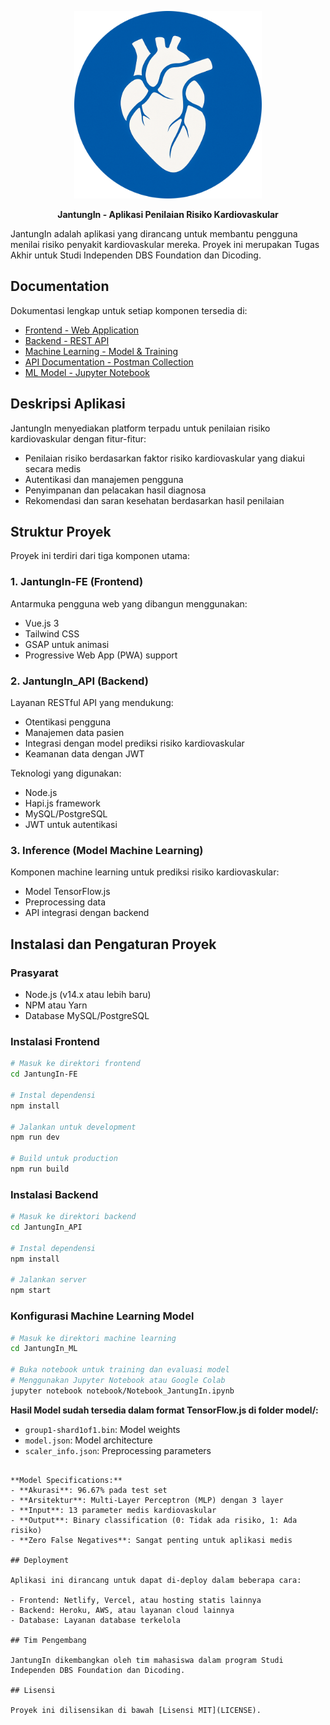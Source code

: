<p align="center">
  <img src="./JantungIn_API/public/logo.png" alt="JantungIn Logo" width="300"/>
</p>

<p align="center">
  <b>JantungIn - Aplikasi Penilaian Risiko Kardiovaskular</b>
</p>

JantungIn adalah aplikasi yang dirancang untuk membantu pengguna menilai risiko penyakit kardiovaskular mereka. Proyek ini merupakan Tugas Akhir untuk Studi Independen DBS Foundation dan Dicoding.

## Documentation

Dokumentasi lengkap untuk setiap komponen tersedia di:

- [Frontend - Web Application](JantungIn-FE/README.md)
- [Backend - REST API](JantungIn_API/README.md)
- [Machine Learning - Model & Training](JantungIn_ML/README.md)
- [API Documentation - Postman Collection](JantungIn_API/postman/)
- [ML Model - Jupyter Notebook](JantungIn_ML/notebook/)

## Deskripsi Aplikasi

JantungIn menyediakan platform terpadu untuk penilaian risiko kardiovaskular dengan fitur-fitur:

- Penilaian risiko berdasarkan faktor risiko kardiovaskular yang diakui secara medis
- Autentikasi dan manajemen pengguna
- Penyimpanan dan pelacakan hasil diagnosa
- Rekomendasi dan saran kesehatan berdasarkan hasil penilaian

## Struktur Proyek

Proyek ini terdiri dari tiga komponen utama:

### 1. JantungIn-FE (Frontend)

Antarmuka pengguna web yang dibangun menggunakan:

- Vue.js 3
- Tailwind CSS
- GSAP untuk animasi
- Progressive Web App (PWA) support

### 2. JantungIn_API (Backend)

Layanan RESTful API yang mendukung:

- Otentikasi pengguna
- Manajemen data pasien
- Integrasi dengan model prediksi risiko kardiovaskular
- Keamanan data dengan JWT

Teknologi yang digunakan:

- Node.js
- Hapi.js framework
- MySQL/PostgreSQL
- JWT untuk autentikasi

### 3. Inference (Model Machine Learning)

Komponen machine learning untuk prediksi risiko kardiovaskular:

- Model TensorFlow.js
- Preprocessing data
- API integrasi dengan backend

## Instalasi dan Pengaturan Proyek

### Prasyarat

- Node.js (v14.x atau lebih baru)
- NPM atau Yarn
- Database MySQL/PostgreSQL

### Instalasi Frontend

```sh
# Masuk ke direktori frontend
cd JantungIn-FE

# Instal dependensi
npm install

# Jalankan untuk development
npm run dev

# Build untuk production
npm run build
```

### Instalasi Backend

```sh
# Masuk ke direktori backend
cd JantungIn_API

# Instal dependensi
npm install

# Jalankan server
npm start
```

### Konfigurasi Machine Learning Model

```sh
# Masuk ke direktori machine learning
cd JantungIn_ML

# Buka notebook untuk training dan evaluasi model
# Menggunakan Jupyter Notebook atau Google Colab
jupyter notebook notebook/Notebook_JantungIn.ipynb
```

**Hasil Model sudah tersedia dalam format TensorFlow.js di folder model/:**
- `group1-shard1of1.bin`: Model weights
- `model.json`: Model architecture  
- `scaler_info.json`: Preprocessing parameters
```

**Model Specifications:**
- **Akurasi**: 96.67% pada test set
- **Arsitektur**: Multi-Layer Perceptron (MLP) dengan 3 layer
- **Input**: 13 parameter medis kardiovaskular
- **Output**: Binary classification (0: Tidak ada risiko, 1: Ada risiko)
- **Zero False Negatives**: Sangat penting untuk aplikasi medis

## Deployment

Aplikasi ini dirancang untuk dapat di-deploy dalam beberapa cara:

- Frontend: Netlify, Vercel, atau hosting statis lainnya
- Backend: Heroku, AWS, atau layanan cloud lainnya
- Database: Layanan database terkelola

## Tim Pengembang

JantungIn dikembangkan oleh tim mahasiswa dalam program Studi Independen DBS Foundation dan Dicoding.

## Lisensi

Proyek ini dilisensikan di bawah [Lisensi MIT](LICENSE).
